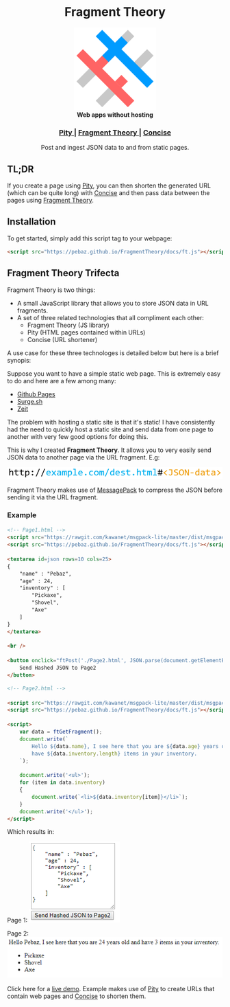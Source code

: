 <h1 align="center">Fragment Theory</h1>

<div align="center">
	<img src=misc/Logo.png width=192 />
</div>

<div align="center">
	<strong>Web apps without hosting</strong>
</div>
<div align="center">
	<h3>
		<a href="https://github.com/Pebaz/Pity">
			Pity
		</a>
		<span> | </span>
		<a href="https://github.com/Pebaz/FragmentTheory">
			Fragment Theory
		</a>
		<span> | </span>
		<a href="https://github.com/Pebaz/Concise">
			Concise
		</a>
	</h3>
</div>

<div align="center">
	Post and ingest JSON data to and from static pages.
</div>

## TL;DR

If you create a page using [Pity](https://github.com/Pebaz/Pity), you can then
shorten the generated URL (which can be quite long) with
[Concise](https://github.com/Pebaz/Concise) and then pass data between the
pages using [Fragment Theory](https://github.com/Pebaz/FragmentTheory).

## Installation

To get started, simply add this script tag to your webpage:

```html
<script src="https://pebaz.github.io/FragmentTheory/docs/ft.js"></script>
```

## Fragment Theory Trifecta

Fragment Theory is two things:

 * A small JavaScript library that allows you to store JSON data in URL
   fragments.
 * A set of three related technologies that all compliment each other:
   - Fragment Theory (JS library)
   - Pity (HTML pages contained within URLs)
   - Concise (URL shortener)

A use case for these three technologes is detailed below but here is a brief
synopis:

Suppose you want to have a simple static web page. This is extremely easy to do
and here are a few among many:

 * [Github Pages](https://pages.github.com/)
 * [Surge.sh](https://surge.sh/)
 * [Zeit](https://zeit.co/docs/v2/deployments/official-builders/static-now-static/)

The problem with hosting a static site is that it's static! I have consistently
had the need to quickly host a static site and send data from one page to
another with very few good options for doing this.

This is why I created **Fragment Theory**. It allows you to very easily send
JSON data to another page via the URL fragment. E.g:

<img src=examples/URLFragment.jpg />

Fragment Theory makes use of [MessagePack](https://github.com/kawanet/msgpack-lite)
to compress the JSON before sending it via the URL fragment.

### Example

```html
<!-- Page1.html -->
<script src="https://rawgit.com/kawanet/msgpack-lite/master/dist/msgpack.min.js"></script>
<script src="https://pebaz.github.io/FragmentTheory/docs/ft.js"></script>

<textarea id=json rows=10 cols=25>
{
    "name" : "Pebaz",
    "age" : 24,
    "inventory" : [
        "Pickaxe",
        "Shovel",
        "Axe"
    ]
}
</textarea>

<br />

<button onclick="ftPost('./Page2.html', JSON.parse(document.getElementById('json').value))">
	Send Hashed JSON to Page2
</button>
```

```html
<!-- Page2.html -->

<script src="https://rawgit.com/kawanet/msgpack-lite/master/dist/msgpack.min.js"></script>
<script src="https://pebaz.github.io/FragmentTheory/docs/ft.js"></script>

<script>
	var data = ftGetFragment();
	document.write(`
		Hello ${data.name}, I see here that you are ${data.age} years old and
		have ${data.inventory.length} items in your inventory.
	`);

	document.write('<ul>');
	for (item in data.inventory)
	{
		document.write(`<li>${data.inventory[item]}</li>`);
	}
	document.write('</ul>');
</script>

```

Which results in:

Page 1:
<img src=examples/hello_world/Page1.jpg />

Page 2:
<img src=examples/hello_world/Page2.jpg />

Click here for a [live demo](https://pbz-url.herokuapp.com/8).
Example makes use of [Pity](https://github.com/Pebaz/Pity) to create URLs that contain web pages and
[Concise](https://github.com/Pebaz/Concise) to shorten them.
